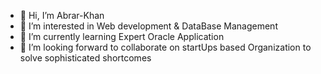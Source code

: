 - 👋 Hi, I’m Abrar-Khan
- 👀 I’m interested in Web development & DataBase Management
- 🌱 I’m currently learning Expert Oracle Application
- 💞️ I’m looking forward to collaborate on startUps based Organization to solve sophisticated shortcomes


